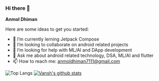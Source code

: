 ### Hi there 👋

**Anmol Dhiman** 

Here are some ideas to get you started:

- 🌱 I’m currently lerning Jetpack Compose
- 👯 I’m looking to collaborate on android related projects
- 🤔 I’m looking for help with ML/AI and DApp development
- 💬 Ask me about android related technology, DSA, ML/AI and flutter
- 📫 How to reach me: anmoldhiman7111@gmail.com

![Top Langs](https://github-readme-stats.vercel.app/api/top-langs/?username=Anmol-Dhiman&langs_count=10&theme=nightowl&hide=html)
[![Vansh's github stats](https://github-readme-stats.vercel.app/api?username=Anmol-Dhiman&theme=nightowl)](https://github.com/Anmol-Dhiman/github-readme-stats)
